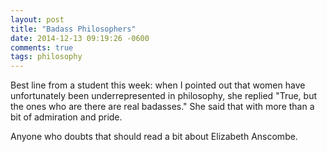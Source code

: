 ```yaml
---
layout: post
title: "Badass Philosophers"
date: 2014-12-13 09:19:26 -0600
comments: true
tags: philosophy
---
```



Best line from a student this week: when I pointed out that women have unfortunately been underrepresented in philosophy, she replied "True, but the ones who are there are real badasses." She said that with more than a bit of admiration and pride.

Anyone who doubts that should read a bit about Elizabeth Anscombe.



